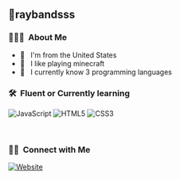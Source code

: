 
<h2> 🦇raybandsss</h2>

<h3> 👨🏻‍💻 &nbsp;About Me </h3>

- 🤔 &nbsp; I'm from the United States
- 🥇 &nbsp; I like playing minecraft
- 💼 &nbsp; I currently know 3 programming languages

<h3> 🛠 &nbsp;Fluent or Currently learning</h3>

  ![JavaScript](https://img.shields.io/badge/javascript-%23323330.svg?style=for-the-badge&logo=javascript&logoColor=%23F7DF1E)
 ![HTML5](https://img.shields.io/badge/html5-%23E34F26.svg?style=for-the-badge&logo=html5&logoColor=white)
 ![CSS3](https://img.shields.io/badge/css3-%231572B6.svg?style=for-the-badge&logo=css3&logoColor=white)

<br>

<h3> 🤝🏻 &nbsp;Connect with Me </h3>


<a href="https://discordapp.com/users/947246379233869874/"><img alt="Website" src="https://img.shields.io/badge/Discord-@ray.com-blue?style=flat-square&logo=discord"></a>
</p>

